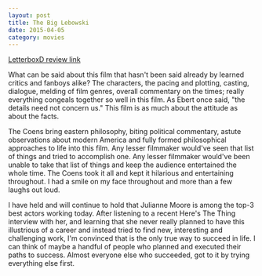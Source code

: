 ```yaml
---
layout: post
title: The Big Lebowski 
date: 2015-04-05
category: movies
---
```

 
[LetterboxD review link](http://letterboxd.com/samarthbhaskar/film/the-big-lebowski/)

 What can be said about this film that hasn't been said already by learned critics and fanboys alike? The characters, the pacing and plotting, casting, dialogue, melding of film genres, overall commentary on the times; really everything congeals together so well in this film. As Ebert once said, "the details need not concern us." This film is as much about the attitude as about the facts. 

The Coens bring eastern philosophy, biting political commentary, astute observations about modern America and fully formed philosophical approaches to life into this film. Any lesser filmmaker would've seen that list of things and tried to accomplish one. Any lesser filmmaker would've been unable to take that list of things and keep the audience entertained the whole time. The Coens took it all and kept it hilarious and entertaining throughout. I had a smile on my face throughout and more than a few laughs out loud.

I have held and will continue to hold that Julianne Moore is among the top-3 best actors working today. After listening to a recent Here's The Thing interview with her, and learning that she never really planned to have this illustrious of a career and instead tried to find new, interesting and challenging work, I'm convinced that is the only true way to succeed in life. I can think of maybe a handful of people who planned and executed their paths to success. Almost everyone else who succeeded, got to it by trying everything else first.
